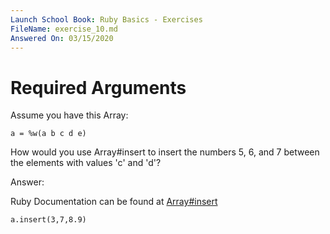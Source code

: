 ```yaml
---
Launch School Book: Ruby Basics - Exercises
FileName: exercise_10.md 
Answered On: 03/15/2020
---
```


# Required Arguments

Assume you have this Array:

```
a = %w(a b c d e)
```
How would you use Array#insert to insert the numbers 5, 6, and 7 
between the elements with values 'c' and 'd'?


Answer: 

Ruby Documentation can be found at 
[Array#insert](https://ruby-doc.org/core-2.4.0/Array.html#method-i-insert)

```
a.insert(3,7,8.9)
```